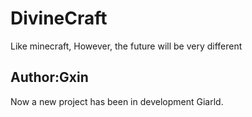 DivineCraft
===========

Like minecraft, However, the future will be very different

Author:Gxin
-----------
Now a new project has been in development Giarld.
